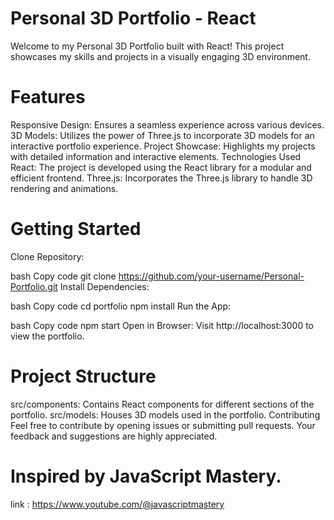 # Personal 3D Portfolio - React
Welcome to my Personal 3D Portfolio built with React! This project showcases my skills and projects in a visually engaging 3D environment.

# Features
Responsive Design: Ensures a seamless experience across various devices.
3D Models: Utilizes the power of Three.js to incorporate 3D models for an interactive portfolio experience.
Project Showcase: Highlights my projects with detailed information and interactive elements.
Technologies Used
React: The project is developed using the React library for a modular and efficient frontend.
Three.js: Incorporates the Three.js library to handle 3D rendering and animations.
# Getting Started
Clone Repository:

bash
Copy code
git clone https://github.com/your-username/Personal-Portfolio.git
Install Dependencies:

bash
Copy code
cd portfolio
npm install
Run the App:

bash
Copy code
npm start
Open in Browser:
Visit http://localhost:3000 to view the portfolio.

# Project Structure
src/components: Contains React components for different sections of the portfolio.
src/models: Houses 3D models used in the portfolio.
Contributing
Feel free to contribute by opening issues or submitting pull requests. Your feedback and suggestions are highly appreciated.



# Inspired by JavaScript Mastery.
link : https://www.youtube.com/@javascriptmastery
